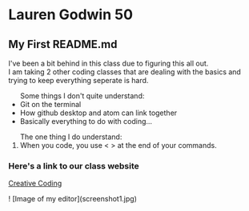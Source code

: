 <h1> Lauren Godwin 50</h1>
<h2>My First README.md</h2>
<p> I've been a bit behind in this class due to figuring this all out.<br> I am taking 2 other coding classes that are dealing with the basics and trying to keep everything seperate is hard. </p>
<p><ul>Some things I don't quite understand:
<li>Git on the terminal</li>
<li>How github desktop and atom can link together</li>
<li>Basically everything to do with coding...</li></ul></p>
<p><ol>The one thing I do understand:<br>
<li>When you code, you use < > at the end of your commands.</li></ol></p>
<h3>Here's a link to our class website</h3>
<a href="https://montana-media-arts.github.io/creative-coding-1/">Creative Coding</a>
<p>! [Image of my editor](screenshot1.jpg)
